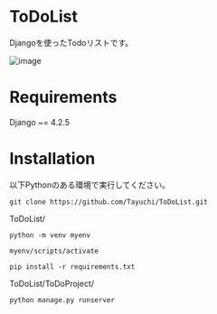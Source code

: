 # ToDoList
Djangoを使ったTodoリストです。

![image](https://github.com/Tayuchi/ToDoList/assets/107281831/e47b9448-c4bf-4bcb-b574-511462dfa6d4)

# Requirements
Django ~= 4.2.5

# Installation
以下Pythonのある環境で実行してください。
```
git clone https://github.com/Tayuchi/ToDoList.git
```
ToDoList/
```
python -m venv myenv
```
```
myenv/scripts/activate
```
```
pip install -r requirements.txt
```
ToDoList/ToDoProject/
```
python manage.py runserver
```
